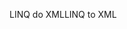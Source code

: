 <span data-ttu-id="0787e-101">LINQ do XML</span><span class="sxs-lookup"><span data-stu-id="0787e-101">LINQ to XML</span></span>
